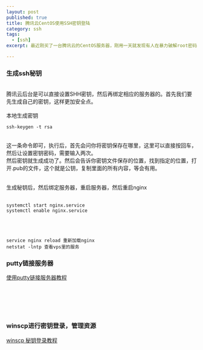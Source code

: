 ```yaml
---
layout: post
published: true
title: 腾讯云CentOS使用SSH密钥登陆
category: ssh
tags: 
  - [ssh]
excerpt: 最近刚买了一台腾讯云的CentOS服务器，刚用一天就发现有人在暴力破解root密码，破解次数很高, 看了下腾讯云是支持SHH密钥登陆的，所以就折腾了下

---
```


### 生成ssh秘钥

<br/>
腾讯云后台是可以直接设置SHH密钥，然后再绑定相应的服务器的。首先我们要先生成自己的密钥，这样更加安全点。
<br/>
<br/>
本地生成密钥
<br/>

```code
ssh-keygen -t rsa
```
<br/>
这一条命令即可，执行后，首先会问你将密钥保存在哪里，这里可以直接按回车，然后让设置密钥密码，需要输入两次。
<br/>
然后密钥就生成成功了。然后会告诉你密钥文件保存的位置，找到指定的位置，打开.pub的文件，这个就是公钥，复制里面的所有内容，等会有用。
<br/>
<br/>

生成秘钥后，然后绑定服务器，重启服务器，然后重启nginx
<br/>
<br/>



```code
systemctl start nginx.service
systemctl enable nginx.service
```

<br/>
<br/>

```code
service nginx reload 重新加载nginx
netstat -lntp 查看vps里的服务
```

### putty链接服务器

[使用putty链接服务器教程](https://cloud.tencent.com/document/product/213/5436)

<br/>
<br/>
<br/>
<br/>

### winscp进行密钥登录，管理资源

[winscp 秘钥登录教程](http://bbs.qcloud.com/thread-10180-1-1.html)

